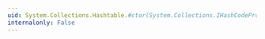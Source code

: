 ```yaml
---
uid: System.Collections.Hashtable.#ctor(System.Collections.IHashCodeProvider,System.Collections.IComparer)
internalonly: False
---
```


